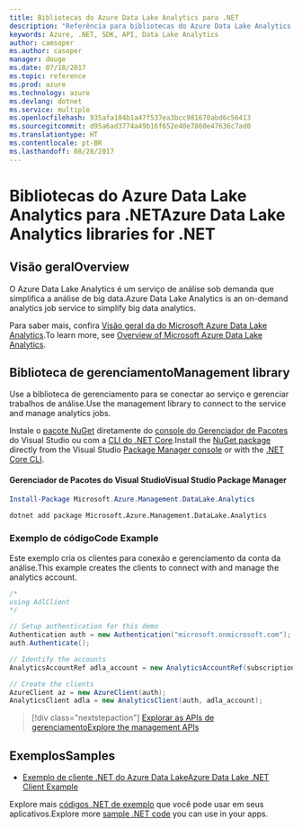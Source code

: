```yaml
---
title: Bibliotecas do Azure Data Lake Analytics para .NET
description: "Referência para bibliotecas do Azure Data Lake Analytics para .NET"
keywords: Azure, .NET, SDK, API, Data Lake Analytics
author: camsoper
ms.author: casoper
manager: douge
ms.date: 07/18/2017
ms.topic: reference
ms.prod: azure
ms.technology: azure
ms.devlang: dotnet
ms.service: multiple
ms.openlocfilehash: 935afa104b1a47f537ea3bcc981670abd6c56413
ms.sourcegitcommit: d95a6ad3774a49b16f652e40e7860e47636c7ad0
ms.translationtype: HT
ms.contentlocale: pt-BR
ms.lasthandoff: 08/28/2017
---
```

# <a name="azure-data-lake-analytics-libraries-for-net"></a><span data-ttu-id="cb222-104">Bibliotecas do Azure Data Lake Analytics para .NET</span><span class="sxs-lookup"><span data-stu-id="cb222-104">Azure Data Lake Analytics libraries for .NET</span></span>

## <a name="overview"></a><span data-ttu-id="cb222-105">Visão geral</span><span class="sxs-lookup"><span data-stu-id="cb222-105">Overview</span></span>

<span data-ttu-id="cb222-106">O Azure Data Lake Analytics é um serviço de análise sob demanda que simplifica a análise de big data.</span><span class="sxs-lookup"><span data-stu-id="cb222-106">Azure Data Lake Analytics is an on-demand analytics job service to simplify big data analytics.</span></span>

<span data-ttu-id="cb222-107">Para saber mais, confira [Visão geral da do Microsoft Azure Data Lake Analytics](/azure/data-lake-analytics/data-lake-analytics-overview).</span><span class="sxs-lookup"><span data-stu-id="cb222-107">To learn more, see [Overview of Microsoft Azure Data Lake Analytics](/azure/data-lake-analytics/data-lake-analytics-overview).</span></span>

## <a name="management-library"></a><span data-ttu-id="cb222-108">Biblioteca de gerenciamento</span><span class="sxs-lookup"><span data-stu-id="cb222-108">Management library</span></span>

<span data-ttu-id="cb222-109">Use a biblioteca de gerenciamento para se conectar ao serviço e gerenciar trabalhos de análise.</span><span class="sxs-lookup"><span data-stu-id="cb222-109">Use the management library to connect to the service and manage analytics jobs.</span></span>

<span data-ttu-id="cb222-110">Instale o [pacote NuGet](https://www.nuget.org/packages/Microsoft.Azure.Management.DataLake.Analytics) diretamente do [console do Gerenciador de Pacotes][PackageManager] do Visual Studio ou com a [CLI do .NET Core][DotNetCLI].</span><span class="sxs-lookup"><span data-stu-id="cb222-110">Install the [NuGet package](https://www.nuget.org/packages/Microsoft.Azure.Management.DataLake.Analytics) directly from the Visual Studio [Package Manager console][PackageManager] or with the [.NET Core CLI][DotNetCLI].</span></span>

#### <a name="visual-studio-package-manager"></a><span data-ttu-id="cb222-111">Gerenciador de Pacotes do Visual Studio</span><span class="sxs-lookup"><span data-stu-id="cb222-111">Visual Studio Package Manager</span></span>

```powershell
Install-Package Microsoft.Azure.Management.DataLake.Analytics
```

```bash
dotnet add package Microsoft.Azure.Management.DataLake.Analytics
```

### <a name="code-example"></a><span data-ttu-id="cb222-112">Exemplo de código</span><span class="sxs-lookup"><span data-stu-id="cb222-112">Code Example</span></span>

<span data-ttu-id="cb222-113">Este exemplo cria os clientes para conexão e gerenciamento da conta da análise.</span><span class="sxs-lookup"><span data-stu-id="cb222-113">This example creates the clients to connect with and manage the analytics account.</span></span>

```csharp
/*
using AdlClient 
*/

// Setup authentication for this demo
Authentication auth = new Authentication("microsoft.onmicrosoft.com"); // change this to YOUR tenant
auth.Authenticate();

// Identify the accounts
AnalyticsAccountRef adla_account = new AnalyticsAccountRef(subscriptionId, resourceGroup, userName);

// Create the clients
AzureClient az = new AzureClient(auth);
AnalyticsClient adla = new AnalyticsClient(auth, adla_account);
```

> [!div class="nextstepaction"]
> [<span data-ttu-id="cb222-114">Explorar as APIs de gerenciamento</span><span class="sxs-lookup"><span data-stu-id="cb222-114">Explore the management APIs</span></span>](/dotnet/api/overview/azure/datalakeanalytics/management)

## <a name="samples"></a><span data-ttu-id="cb222-115">Exemplos</span><span class="sxs-lookup"><span data-stu-id="cb222-115">Samples</span></span>
* [<span data-ttu-id="cb222-116">Exemplo de cliente .NET do Azure Data Lake</span><span class="sxs-lookup"><span data-stu-id="cb222-116">Azure Data Lake .NET Client Example</span></span>](https://azure.microsoft.com/en-us/resources/samples/data-lake-dotnet-client/)

<span data-ttu-id="cb222-117">Explore mais [códigos .NET de exemplo](https://azure.microsoft.com/resources/samples/?platform=dotnet) que você pode usar em seus aplicativos.</span><span class="sxs-lookup"><span data-stu-id="cb222-117">Explore more [sample .NET code](https://azure.microsoft.com/resources/samples/?platform=dotnet) you can use in your apps.</span></span>

[PackageManager]: https://docs.microsoft.com/nuget/tools/package-manager-console
[DotNetCLI]: https://docs.microsoft.com/en-us/dotnet/core/tools/dotnet-add-package
